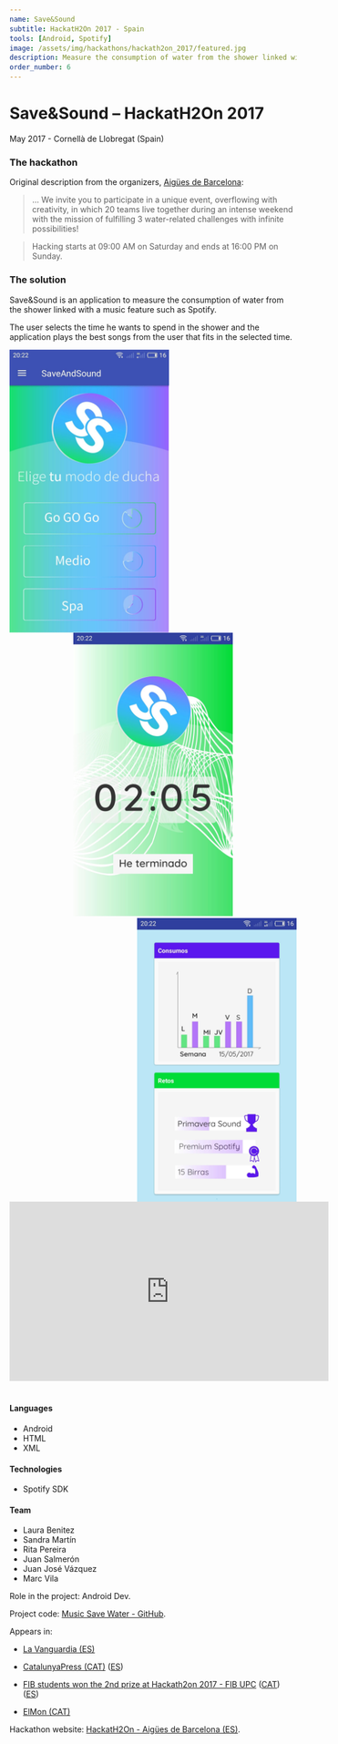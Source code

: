 ```yaml
---
name: Save&Sound
subtitle: HackatH2On 2017 - Spain
tools: [Android, Spotify]
image: /assets/img/hackathons/hackath2on_2017/featured.jpg
description: Measure the consumption of water from the shower linked with a music feature such as Spotify.
order_number: 6
---
```


# Save&Sound – HackatH2On 2017

May 2017 - Cornellà de Llobregat (Spain)

### The hackathon

Original description from the organizers, [Aigües de Barcelona](http://www.hackath2on.es/):

> ... We invite you to participate in a unique event, overflowing with creativity, in which 20 teams
> live together during an intense weekend with the mission of fulfilling 3 water-related challenges
> with infinite possibilities!

> Hacking starts at 09:00 AM on Saturday and ends at 16:00 PM on Sunday.

### The solution

Save&Sound is an application to measure the consumption of water from the shower linked with a music
feature such as Spotify.

The user selects the time he wants to spend in the shower and the application plays the best songs
from the user that fits in the selected time.

<div style="text-align: center;">
<img style="margin: 0 !important; float: left" src="/assets/img/hackathons/hackath2on_2017/screen1.jpg" width="280"/>
<img style="margin: 0 !important; display: inline" src="/assets/img/hackathons/hackath2on_2017/screen2.jpg" width="280"/>
<img style="margin: 0 !important; float: right" src="/assets/img/hackathons/hackath2on_2017/screen3.jpg" width="280"/>
</div>
<br>
<br>

<div style="text-align: center;">
<iframe width="560" height="315" src="https://www.youtube.com/embed/Kb5De7Av9mA" frameborder="0" allow="accelerometer; autoplay; clipboard-write; encrypted-media; gyroscope; picture-in-picture" allowfullscreen></iframe>
</div>
<br>

#### Languages

- Android
- HTML
- XML

#### Technologies

- Spotify SDK

#### Team

- Laura Benitez
- Sandra Martín
- Rita Pereira
- Juan Salmerón
- Juan José Vázquez
- Marc Vila

Role in the project: Android Dev.

Project code: [Music Save Water - GitHub](https://github.com/LaQuay/MusicSaveWater).

Appears in:

- [La Vanguardia (ES)](https://www.lavanguardia.com/vida/20170517/422659377509/hackath20n-aigues-de-barcelona.html)

- [CatalunyaPress (CAT)](http://www.catalunyapress.cat/texto-diario/mostrar/736949/aigues-barcelona-premia-joc-fomenta-lus-factura-electrnica) ([ES](http://www.catalunyapress.es/texto-diario/mostrar/736952/aguas-barcelona-premia-juego-fomenta-factura-electronica))

- [FIB students won the 2nd prize at Hackath2on 2017 - FIB UPC](https://www.fib.upc.edu/en/fib/school/awards/fib-students-won-2nd-prize-hackath2on-2017) ([CAT](https://www.fib.upc.edu/ca/la-fib/la-facultat/premis-i-reconeixements/estudiants-de-la-fib-guanyen-el-2n-premi-del-hackath2on-2017)) ([ES](https://inlab.fib.upc.edu/es/blog/inlab-fib-la-hackaton-mobility-bcn))

- [ElMon (CAT)](https://elmon.cat/monplaneta/actualitat/un-joc-amb-la-factura-de-laigua-guanya-la-hackath20n-2017)

Hackathon website: [HackatH2On - Aigües de Barcelona (ES)](http://www.hackath2on.es/).
